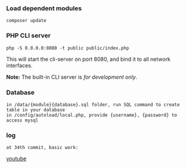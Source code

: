 ### Load dependent modules

    composer update

### PHP CLI server

    php -S 0.0.0.0:8080 -t public public/index.php

This will start the cli-server on port 8080, and bind it to all network
interfaces.

**Note:** The built-in CLI server is *for development only*.

### Database

    in /data/{module}{database}.sql folder, run SQL command to create table in your database 
    in /config/autoload/local.php, provide {username}, {password} to access mysql
    
### log

    at 34th commit, basic work:
[youtube](https://youtu.be/AlBCfXm1DzU)
